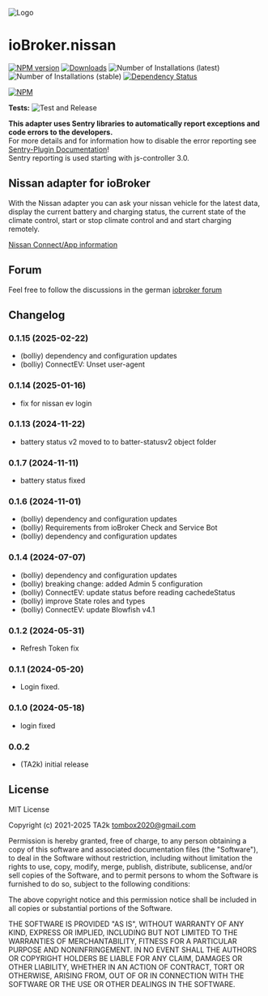 ![Logo](admin/nissan.png)

# ioBroker.nissan

[![NPM version](https://img.shields.io/npm/v/iobroker.nissan.svg)](https://www.npmjs.com/package/iobroker.nissan)
[![Downloads](https://img.shields.io/npm/dm/iobroker.nissan.svg)](https://www.npmjs.com/package/iobroker.nissan)
![Number of Installations (latest)](https://iobroker.live/badges/nissan-installed.svg)
![Number of Installations (stable)](https://iobroker.live/badges/nissan-stable.svg)
[![Dependency Status](https://img.shields.io/david/TA2k/iobroker.nissan.svg)](https://david-dm.org/TA2k/iobroker.nissan)

[![NPM](https://nodei.co/npm/iobroker.nissan.png?downloads=true)](https://nodei.co/npm/iobroker.nissan/)

**Tests:** ![Test and Release](https://github.com/TA2k/ioBroker.nissan/workflows/Test%20and%20Release/badge.svg)

**This adapter uses Sentry libraries to automatically report exceptions and code errors to the developers.**\
For more details and for information how to disable the error reporting see [Sentry-Plugin Documentation](https://github.com/ioBroker/plugin-sentry#plugin-sentry)!\
Sentry reporting is used starting with js-controller 3.0.

## Nissan adapter for ioBroker

With the Nissan adapter you can ask your nissan vehicle for the latest data, display the current battery and charging status, the current state of the climate control, start or stop climate control and and start charging remotely.

[Nissan Connect/App information](https://www.nissan.de/kunden/nissan-connect-apps.html)

## Forum

Feel free to follow the discussions in the german [iobroker forum](https://forum.iobroker.net/topic/46700/test-adapter-nissan-v-0-0-x)

## Changelog

<!--
	Placeholder for the next version (at the beginning of the line):
	### **WORK IN PROGRESS**
-->
### 0.1.15 (2025-02-22)
- (bolliy) dependency and configuration updates
- (bolliy) ConnectEV: Unset user-agent

### 0.1.14 (2025-01-16)

- fix for nissan ev login

### 0.1.13 (2024-11-22)

- battery status v2 moved to to batter-statusv2 object folder

### 0.1.7 (2024-11-11)

- battery status fixed

### 0.1.6 (2024-11-01)

- (bolliy) dependency and configuration updates
- (bolliy) Requirements from ioBroker Check and Service Bot
- (bolliy) dependency and configuration updates

### 0.1.4 (2024-07-07)

- (bolliy) dependency and configuration updates
- (bolliy) breaking change: added Admin 5 configuration
- (bolliy) ConnectEV: update status before reading cachedeStatus
- (bolliy) improve State roles and types
- (bolliy) ConnectEV: update Blowfish v4.1

### 0.1.2 (2024-05-31)

- Refresh Token fix

### 0.1.1 (2024-05-20)

- Login fixed.

### 0.1.0 (2024-05-18)

- login fixed

### 0.0.2

- (TA2k) initial release

## License

MIT License

Copyright (c) 2021-2025 TA2k <tombox2020@gmail.com>

Permission is hereby granted, free of charge, to any person obtaining a copy
of this software and associated documentation files (the "Software"), to deal
in the Software without restriction, including without limitation the rights
to use, copy, modify, merge, publish, distribute, sublicense, and/or sell
copies of the Software, and to permit persons to whom the Software is
furnished to do so, subject to the following conditions:

The above copyright notice and this permission notice shall be included in all
copies or substantial portions of the Software.

THE SOFTWARE IS PROVIDED "AS IS", WITHOUT WARRANTY OF ANY KIND, EXPRESS OR
IMPLIED, INCLUDING BUT NOT LIMITED TO THE WARRANTIES OF MERCHANTABILITY,
FITNESS FOR A PARTICULAR PURPOSE AND NONINFRINGEMENT. IN NO EVENT SHALL THE
AUTHORS OR COPYRIGHT HOLDERS BE LIABLE FOR ANY CLAIM, DAMAGES OR OTHER
LIABILITY, WHETHER IN AN ACTION OF CONTRACT, TORT OR OTHERWISE, ARISING FROM,
OUT OF OR IN CONNECTION WITH THE SOFTWARE OR THE USE OR OTHER DEALINGS IN THE
SOFTWARE.
